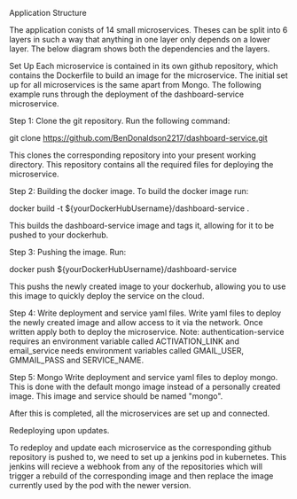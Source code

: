 Application Structure

The application conists of 14 small microservices. Theses can be split into 6 layers in such a way that anything in one layer only depends on a lower layer. The below diagram shows both the dependencies and the layers.

Set Up
Each microservice is contained in its own github repository, which contains the Dockerfile to build an image for the microservice. The initial set up for all microservices is the same apart from Mongo. The following example runs through the deployment of the dashboard-service microservice. 

Step 1: Clone the git repository.
Run the following command:

git clone https://github.com/BenDonaldson2217/dashboard-service.git

This clones the corresponding repository into your present working directory. This repository contains all the required files for deploying the microservice.

Step 2: Building the docker image.
To build the docker image run:

docker build -t ${yourDockerHubUsername}/dashboard-service .

This builds the dashboard-service image and tags it, allowing for it to be pushed to your dockerhub.

Step 3: Pushing the image.
Run:

docker push ${yourDockerHubUsername}/dashboard-service

This pushs the newly created image to your dockerhub, allowing you to use this image to quickly deploy the service on the cloud.

Step 4: Write deployment and service yaml files.
Write yaml files to deploy the newly created image and allow access to it via the network. Once written apply both to deploy the microservice. 
Note: authentication-service requires an environment variable called ACTIVATION_LINK and email_service needs environment variables called GMAIL_USER, GMMAIL_PASS and SERVICE_NAME. 

Step 5: Mongo
Write deployment and service yaml files to deploy mongo. This is done with the default mongo image instead of a personally created image. This image and service should be named "mongo".

After this is completed, all the microservices are set up and connected.

Redeploying upon updates.

To redeploy and update each microservice as the corresponding github repository is pushed to, we need to set up a jenkins pod in kubernetes. This jenkins will recieve a webhook from any of the repositories which will trigger a rebuild of the corresponding image and then replace the image currently used by the pod with the newer version. 

